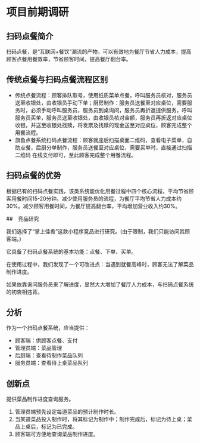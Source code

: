 # 项目前期调研

## 扫码点餐简介

扫码点餐，是“互联网+餐饮”潮流的产物，可以有效地为餐厅节省人力成本，提高顾客点餐用餐效率，节省顾客时间，提高餐厅翻台率。

## 传统点餐与扫码点餐流程区别

- 传统点餐流程：顾客排队取号，使用纸质菜单点餐，呼叫服务员核对，服务员送至收银处，由收银员手动下单；厨房制作：服务员送餐至对应桌位，需要服务时，必须手动呼叫服务员，服务员到桌询问，服务员再折返提供服务，呼叫服务员买单，服务员送至收银处，由收银员核对金额，服务员再折返对应桌位收银，并送至收银处找赎，将发票及找赎的现金送至对应桌位，顾客完成整个用餐流程。
- 旗鱼点餐系统扫码点餐流程：顾客就座后扫描桌面二维码，查看电子菜单，自助点餐，后厨分单制作，服务员送餐至对应桌位，需要买单时，直接通过扫描二维码 在线支付即可，至此顾客完成整个用餐流程。

## 扫码点餐的优势

根据已有的扫码点餐实践，该类系统能优化用餐过程中四个核心流程，平均节省顾客用餐时间15-20分钟。减少使用服务员的流程，为餐厅平均节省人力成本约30%。减少顾客用餐时间，为餐厅提高翻台率，平均增加营业收入约30%。

##　竞品研究

我们选择了“掌上佳肴”这款小程序竞品进行研究。(由于限制，我们只能访问其顾客端。)　　

它具备了扫码点餐系统的基本功能：点餐、下单、买单。

在使用过程中，我们发现了一个可改进点：当遇到就餐高峰时，顾客无法了解菜品制作进度。　　

如果依靠询问服务员来了解进度，显然大大增加了餐厅人力成本，与扫码点餐系统的初衷相违背。

## 分析

作为一个扫码点餐系统，应当提供：

- 顾客端：供顾客点餐、支付
- 管理员端：菜品管理
- 后厨端：查看待制作菜品队列
- 服务员端：查看待上桌菜品队列

## 创新点

提供菜品制作进度查询服务。　　

1. 管理员端预先设定每道菜品的预计制作时长。
2. 当某道菜品投入制作时，将其标记为制作中；制作完成后，标记为待上桌；菜品上桌后，标记为已完成。
3. 顾客端可方便地查询菜品制作进度。